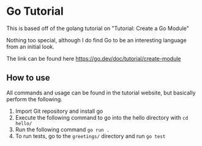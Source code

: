 # Go Tutorial

This is based off of the golang tutorial on "Tutorial: Create a Go Module"

Nothing too special, although I do find Go to be an interesting language from an initial look.

The link can be found here https://go.dev/doc/tutorial/create-module

## How to use

All commands and usage can be found in the tutorial website, but basically perform the following.

1. Import Git repository and install go
2. Execute the following command to go into the hello directory with `cd hello/`
3. Run the following command `go run .`
4. To run tests, go to the `greetings/` directory and run `go test`
